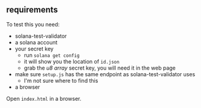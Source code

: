 ## requirements
To test this you need:
- solana-test-validator
- a solana account
- your secret key
    - run `solana get config`
    - it will show you the location of `id.json`
    - grab the *u8 array* secret key, you will need it in the web page
- make sure `setup.js` has the same endpoint as solana-test-validator uses
    - I'm not sure where to find this
- a browser

Open `index.html` in a browser.
